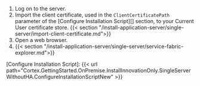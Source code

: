1. Log on to the server.
1. Import the client certificate, used in the `ClientCertificatePath` parameter of the [Configure Installation Script][] section, to your Current User certificate store.
  {{< section "/install-application-server/single-server/import-client-certificate.md">}}
1. Open a web browser.
1. {{< section "/install-application-server/single-server/service-fabric-explorer.md">}}

[Configure Installation Script]:  {{< url path="Cortex.GettingStarted.OnPremise.InstallInnovationOnly.SingleServerWithoutHA.ConfigureInstallationScriptNew" >}}
